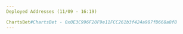```yaml
---
Deployed Addresses (11/09 - 16:19)

ChartsBet#ChartsBet - 0x0E3C996F20F9e11FCC261b3f424a987fD668a8f8
---
```

